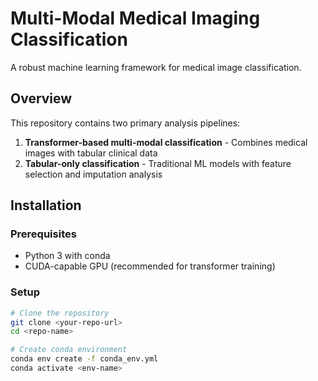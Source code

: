 # Multi-Modal Medical Imaging Classification

A robust machine learning framework for medical image classification.

## Overview

This repository contains two primary analysis pipelines:
1. **Transformer-based multi-modal classification** - Combines medical images with tabular clinical data
2. **Tabular-only classification** - Traditional ML models with feature selection and imputation analysis

## Installation

### Prerequisites
- Python 3 with conda
- CUDA-capable GPU (recommended for transformer training)

### Setup
```bash
# Clone the repository
git clone <your-repo-url>
cd <repo-name>

# Create conda environment
conda env create -f conda_env.yml
conda activate <env-name>